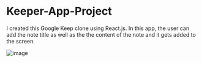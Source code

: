# Keeper-App-Project
I created this Google Keep clone using React.js.
In this app, the user can add the note title as well as the the content of the note and it gets added to the screen.



![image](https://user-images.githubusercontent.com/76813423/114396749-86f00a80-9bbb-11eb-94d5-33d86dcba4bf.png)
